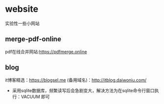 # website
实验性一些小网站

## merge-pdf-online
pdf在线合并网站:https://pdfmerge.online

## blog
 it博客精选：https://blogsel.me
 (备用域名)：http://itblog.daiwoniu.com/
 
- 采用sqlite数据库，频繁读写后会急剧变大，解决方法为在sqlite命令行窗口执行：VACUUM  即可